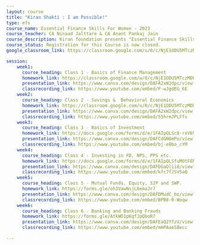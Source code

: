 ```yaml
---
layout: course
title: "Kiran Shakti : I am Possible!"
type: efs
course_name: Essential Finance Skills For Women - 2023 
course_teacher: CA Ninaad Jalttare & CA Anant Pankaj Jain
course_description: Kiran foundation presents "Essential Finance Skills For Women", this is a special course designed with essential information about money and finance,  which every women of this nation should be aware of. This course covers topic such as Banking System, Basic Behavioral Economics, Savings, Overview of various Investment Options, Investing in Gold, Importance of Insurance, Preparing a useful will etc.  The course will last 8 weeks from 8th July 2023 to 26th August 2023. Classes will be every Saturday at 3:30 PM IST. We will try to answer all your queries during the course. The participants who complete all classes will also receive a certifacte at the end of the course.
course_status: Registration for this Course is now closed.
google_classroom_link: https://classroom.google.com/u/0/c/NjE1ODU5MTczMDU0

session:
    week1:
      course_heading: Class 1 - Basics of Finance Management 
      homework_link: https://classroom.google.com/u/0/c/NjE1ODU5MTczMDU0/a/NjE1OTI4Mjc1MTI3/details
      presentation_link: https://www.canva.com/design/DAFA2xW2dpc/view?embed
      classrecording_link: https://www.youtube.com/embed/F-wJgdEG_6E
    week2:
      course_heading: Class 2 - Savings &  Behavioral Economics
      homework_link: https://classroom.google.com/u/0/c/NjE1ODU5MTczMDU0/a/NjE2MTk1NTA0OTk3/details
      presentation_link: https://www.canva.com/design/DAFA2xW2dpc/view?embed
      classrecording_link: https://www.youtube.com/embed/S5hrmJPLFfs
    week3:
      course_heading: Class 3 - Basics of Investment
      homework_link: https://docs.google.com/forms/d/e/1FAIpQLSc8-rxV696XhSTgC5hQbv5tlodYHxMnWJ07PijruEgpYgD3EQ/viewform
      presentation_link: https://www.canva.com/design/DAFCdGN6mPo/view?embed
      classrecording_link: https://www.youtube.com/embed/bj-e8bo_cYM
    week4:
      course_heading: Class 4 - Investing in FD, NPS, PPS etc.
      homework_link: https://docs.google.com/forms/d/e/1FAIpQLSfuMOtFEMDDOyxm9UsmX84zlJp-9JxyY_6iCI_M0Vx8MUbc2A/viewform
      presentation_link: https://www.canva.com/design/DAFDGaOlii8/view?embed
      classrecording_link: https://www.youtube.com/embed/kfc7fJSV5aQ
    week5:
      course_heading: Class 5 - Mutual Funds, Equity, SIP and SWP.
      homework_link: https://forms.gle/oh3VawNsjL8emaJr7
      presentation_link: https://www.canva.com/design/DAFDMudC_ho/view?embed
      classrecording_link: https://www.youtube.com/embed/BPB8-0-Woqw
    week6:
      course_heading: Class 6 - Banking and Banking Frauds
      homework_link: https://forms.gle/AtkWD1pKqfJpQboR7
      presentation_link: https://www.canva.com/design/DAFEaQ2YfzU/view?embed
      classrecording_link: https://www.youtube.com/embed/mHPAaeS8ecc

---
```

